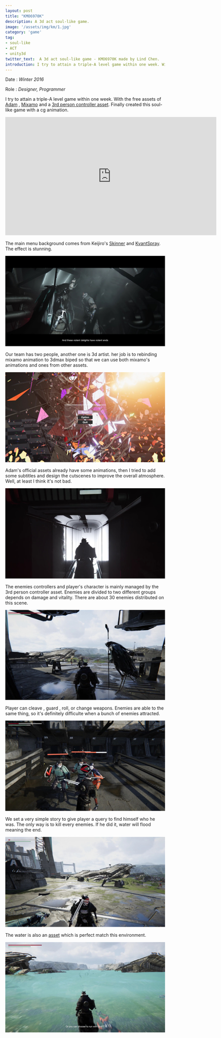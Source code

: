 ```yaml
---
layout: post
title: "KMO6970K"
description: A 3d act soul-like game.
image: '/assets/img/km/1.jpg'
category: 'game'
tag:
- soul-like
- ACT
- unity3d
twitter_text:  A 3d act soul-like game - KMO6970K made by Lind Chen. 
introduction: I try to attain a triple-A level game within one week. With the free assets of Adam , maximo and a 3rd person controller asset. Finally attained this soul-like game with a cg animation.
---
```


Date : *Winter 2016*

Role : *Designer, Programmer*

I try to attain a triple-A level game within one week. With the free assets of [Adam](https://www.assetstore.unity3d.com/cn/#!/content/74969) , [Mixamo](https://www.mixamo.com/) and a [3rd person controller asset](https://www.assetstore.unity3d.com/cn/#!/content/44227). Finally created this soul-like game with a cg animation.

<iframe width="666" height="372" src="https://www.youtube.com/embed/K7hejo1C8OY" frameborder="0" allow="autoplay; encrypted-media" allowfullscreen></iframe>

The main menu background comes from Keijiro's [Skinner](https://github.com/keijiro/Skinner) and [KvantSpray](https://github.com/keijiro/KvantSpray). The effect is stunning. 

![](/assets/img/km/3.jpg)

Our team has two people, another one is 3d artist. her job is to rebinding mixamo animation to 3dmax biped so that we can use both mixamo's animations and ones from other assets.

![](/assets/img/km/2.jpg)

Adam's official assets already have some animations, then I tried to add some subtitles and design the cutscenes to improve the overall atmosphere. Well, at least I think it's not bad.

![](/assets/img/km/4.jpg)

The enemies controllers and player's character is mainly managed by the 3rd person controller asset. Enemies are divided to two different groups depends on damage and vitality. There are about 30 enemies distributed on this scene.

![](/assets/img/km/5.jpg)

Player can cleave , guard , roll, or change weapons.  Enemies are able to the same thing, so it's definitely difficulte when a bunch of enemies attracted.

![](/assets/img/km/6.jpg)

We set a very simple story to give player a query to find himself who he was. The only way is to kill every enemies. If he did it, water will flood meaning the end.

![](/assets/img/km/7.jpg)

The water is also an [asset](https://www.assetstore.unity3d.com/cn/#!/content/33434) which is perfect match this environment.

![](/assets/img/km/8.jpg)

